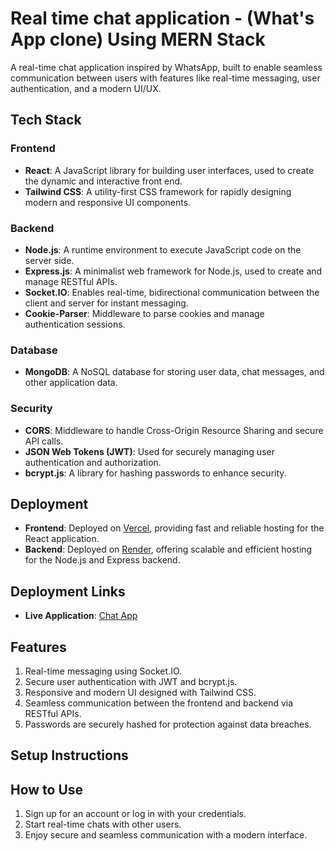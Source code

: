 # Real time chat application - (What's App clone) Using MERN Stack

A real-time chat application inspired by WhatsApp, built to enable seamless communication between users with features like real-time messaging, user authentication, and a modern UI/UX.

## **Tech Stack**

### **Frontend**
- **React**: A JavaScript library for building user interfaces, used to create the dynamic and interactive front end.
- **Tailwind CSS**: A utility-first CSS framework for rapidly designing modern and responsive UI components.

### **Backend**
- **Node.js**: A runtime environment to execute JavaScript code on the server side.
- **Express.js**: A minimalist web framework for Node.js, used to create and manage RESTful APIs.
- **Socket.IO**: Enables real-time, bidirectional communication between the client and server for instant messaging.
- **Cookie-Parser**: Middleware to parse cookies and manage authentication sessions.

### **Database**
- **MongoDB**: A NoSQL database for storing user data, chat messages, and other application data.

### **Security**
- **CORS**: Middleware to handle Cross-Origin Resource Sharing and secure API calls.
- **JSON Web Tokens (JWT)**: Used for securely managing user authentication and authorization.
- **bcrypt.js**: A library for hashing passwords to enhance security.

## **Deployment**
- **Frontend**: Deployed on [Vercel](https://vercel.com), providing fast and reliable hosting for the React application.
- **Backend**: Deployed on [Render](https://render.com), offering scalable and efficient hosting for the Node.js and Express backend.

## **Deployment Links**
- **Live Application**: [Chat App](https://chat-frontend-ashy.vercel.app/)

## **Features**
1. Real-time messaging using Socket.IO.
2. Secure user authentication with JWT and bcrypt.js.
3. Responsive and modern UI designed with Tailwind CSS.
4. Seamless communication between the frontend and backend via RESTful APIs.
5. Passwords are securely hashed for protection against data breaches.

## **Setup Instructions**



## **How to Use**
1. Sign up for an account or log in with your credentials.
2. Start real-time chats with other users.
3. Enjoy secure and seamless communication with a modern interface.

